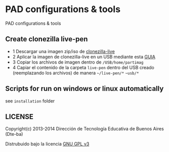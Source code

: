# PAD configurations & tools

PAD configurations & tools

## Create clonezilla live-pen

 - 1 Descargar una imagen zip/iso de [clonezilla-live](http://clonezilla.org/downloads/download.php?branch=stable)
 - 2 Aplicar la imagen de clonezilla-live en un USB mediante esta [GUIA](http://clonezilla.org/liveusb.php)
 - 3 Copiar los archivos de imagen dentro de `/USB/home/partimag`
 - 4 Capiar el contenido de la carpeta `live-pen` dentro del USB creado (reemplazando los archivos) de manera `~/live-pen/*` `~usb/*`

## Scripts for run on windows or linux automatically

see `installation` folder

## LICENSE

Copyright(c) 2013-2014 Dirección de Tecnología Educativa de Buenos Aires (Dte-ba)

Distrubuido bajo la licencia [GNU GPL v3](http://www.gnu.org/licenses/gpl-3.0.html)